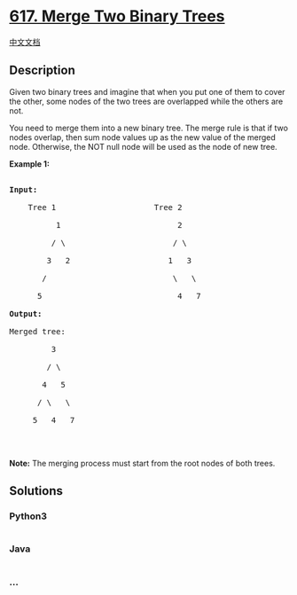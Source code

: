 # [617. Merge Two Binary Trees](https://leetcode.com/problems/merge-two-binary-trees)

[中文文档](/solution/0600-0699/0617.Merge%20Two%20Binary%20Trees/README.md)

## Description
<p>Given two binary trees and imagine that when you put one of them to cover the other, some nodes of the two trees are overlapped while the others are not.</p>



<p>You need to merge them into a new binary tree. The merge rule is that if two nodes overlap, then sum node values up as the new value of the merged node. Otherwise, the NOT null node will be used as the node of new tree.</p>



<p><b>Example 1:</b></p>



<pre>

<b>Input:</b> 

	Tree 1                     Tree 2                  

          1                         2                             

         / \                       / \                            

        3   2                     1   3                        

       /                           \   \                      

      5                             4   7                  

<b>Output:</b> 

Merged tree:

	     3

	    / \

	   4   5

	  / \   \ 

	 5   4   7

</pre>



<p>&nbsp;</p>



<p><b>Note:</b> The merging process must start from the root nodes of both trees.</p>




## Solutions


<!-- tabs:start -->

### **Python3**

```python

```

### **Java**

```java

```

### **...**
```

```

<!-- tabs:end -->